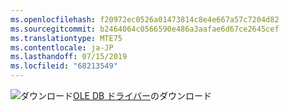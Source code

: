 ```yaml
---
ms.openlocfilehash: f20972ec0526a01473814c8e4e667a57c7204d82
ms.sourcegitcommit: b2464064c0566590e486a3aafae6d67ce2645cef
ms.translationtype: MTE75
ms.contentlocale: ja-JP
ms.lasthandoff: 07/15/2019
ms.locfileid: "68213549"
---
```

![ダウンロード](../ssdt/media/download.png)[OLE DB ドライバー](../connect/oledb/download-oledb-driver-for-sql-server.md)のダウンロード
